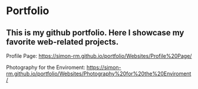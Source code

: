 # Portfolio
## This is my github portfolio. Here I showcase my favorite web-related projects.

Profile Page: https://simon-rm.github.io/portfolio/Websites/Profile%20Page/

Photography for the Enviroment: https://simon-rm.github.io/portfolio/Websites/Photography%20for%20the%20Enviroment/
